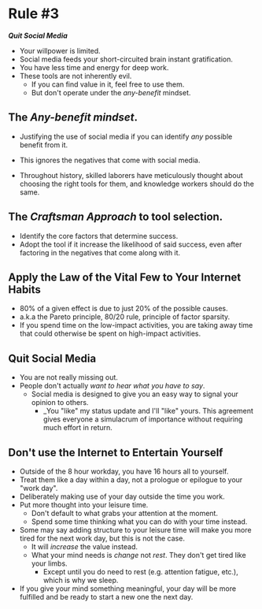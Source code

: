 
# Rule #3

_**Quit Social Media**_

- Your willpower is limited.
- Social media feeds your short-circuited brain instant gratification.
- You have less time and energy for deep work.
- These tools are not inherently evil.
  - If you can find value in it, feel free to use them.
  - But don't operate under the _any-benefit_ mindset.

## The _Any-benefit mindset_.
- Justifying the use of social media if you can identify _any_ possible benefit from it.
- This ignores the negatives that come with social media.

- Throughout history, skilled laborers have meticulously thought about choosing the right tools for them, and knowledge workers should do the same.

## The _Craftsman Approach_ to tool selection.
- Identify the core factors that determine success.
- Adopt the tool if it increase the likelihood of said success, even after factoring in the negatives that come along with it.

## Apply the Law of the Vital Few to Your Internet Habits
- 80% of a given effect is due to just 20% of the possible causes.
- a.k.a the Pareto principle, 80/20 rule, principle of factor sparsity.
- If you spend time on the low-impact activities, you are taking away time that could otherwise be spent on high-impact activities.

## Quit Social Media
- You are not really missing out.
- People don't actually _want to hear what you have to say_.
  - Social media is designed to give you an easy way to signal your opinion to others.
    - _You "like" my status update and I'll "like" yours. This agreement gives everyone a simulacrum of importance without requiring much effort in return.

## Don't use the Internet to Entertain Yourself
- Outside of the 8 hour workday, you have 16 hours all to yourself.
- Treat them like a day within a day, not a prologue or epilogue to your "work day".
- Deliberately making use of your day outside the time you work.
- Put more thought into your leisure time.
  - Don't default to what grabs your attention at the moment.
  - Spend some time thinking what you can do with your time instead.
- Some may say adding structure to your leisure time will make you more tired for the next work day, but this is not the case.
  - It will _increase_ the value instead.
  - What your mind needs is _change_ not _rest_. They don't get tired like your limbs.
    - Except until you do need to rest (e.g. attention fatigue, etc.), which is why we sleep.
- If you give your mind something meaningful, your day will be more fulfilled and be ready to start a new one the next day.
